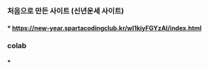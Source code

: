### 처음으로 만든 사이트 (신년운세 사이트)
#### *  https://new-year.spartacodingclub.kr/wI1kiyFGYzAl/index.html
### colab
#### *  
